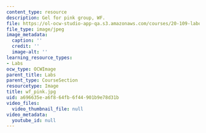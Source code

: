 ```yaml
---
content_type: resource
description: Gel for pink group, WF.
file: https://ol-ocw-studio-app-qa.s3.amazonaws.com/courses/20-109-laboratory-fundamentals-in-biological-engineering-fall-2007/a696635ea6f864fb6f44901b9e78d31b_wf_pink.jpg
file_type: image/jpeg
image_metadata:
  caption: ''
  credit: ''
  image-alt: ''
learning_resource_types:
- Labs
ocw_type: OCWImage
parent_title: Labs
parent_type: CourseSection
resourcetype: Image
title: wf_pink.jpg
uid: a696635e-a6f8-64fb-6f44-901b9e78d31b
video_files:
  video_thumbnail_file: null
video_metadata:
  youtube_id: null
---
```

